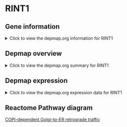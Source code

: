 <h1>RINT1</h1>

<h2>Gene information</h2>
<details>
  <summary>Click to view the depmap.org information for RINT1</summary>
  <iframe src="https://depmap.org/portal/gene/RINT1?tab=about" style="border:none;width:100%;height:800px"></iframe>
</details>

<h2>Depmap overview</h2>
<details>
  <summary>Click to view the depmap.org summary for RINT1</summary>
  <iframe src="https://depmap.org/portal/gene/RINT1?tab=overview" style="border:none;width:100%;height:800px"></iframe>
</details>

<h2>Depmap expression</h2>
<details>
  <summary>Click to view the depmap.org expression data for RINT1</summary>
  <iframe src="https://depmap.org/portal/gene/RINT1?tab=characterization" style="border:none;width:100%;height:800px"></iframe>
</details>



<h2>Reactome Pathway diagram</h2>
<a href="https://reactome.org/PathwayBrowser/#/R-HSA-6811434">COPI-dependent Golgi-to-ER retrograde traffic</a>



